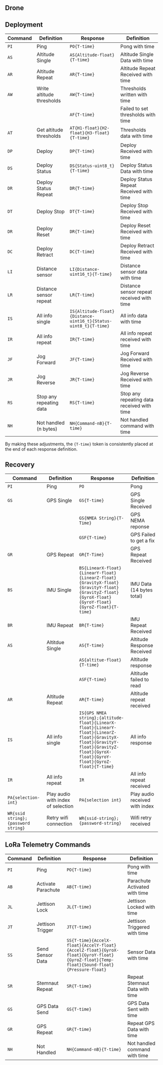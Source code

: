 ## Drone

## Deployment
| Command | Definition             | Response                             | Definition                                      |
|---------|------------------------|--------------------------------------|-------------------------------------------------|
| `PI`    | Ping                   | `PO{T-time}`                         | Pong with time                                  |
| `AS`    | Altitude Single        | `AS{Altitude-float}{T-time}`         | Altitude Single Data with time                  |
| `AR`    | Altitude Repeat        | `AR{T-time}`                         | Altitude Repeat Received with time              |
| `AW`    | Write altitude thresholds | `AW{T-time}`                         | Thresholds written with time                    |
|         |                        | `AF{T-time}`                         | Failed to set thresholds with time              |
| `AT`    | Get altitude thresholds | `AT{H1-float}{H2-float}{H3-float}{T-time}` | Thresholds data with time               |
| `DP`    | Deploy                 | `DP{T-time}`                         | Deploy Received with time                        |
| `DS`    | Deploy Status          | `DS{Status-uint8_t}{T-time}`         | Deploy Status Data with time                     |
| `DR`    | Deploy Status Repeat   | `DR{T-time}`                         | Deploy Status Repeat Received with time          |
| `DT`    | Deploy Stop            | `DT{T-time}`                         | Deploy Stop Received with time                   |
| `DR`    | Deploy Reset           | `DR{T-time}`                         | Deploy Reset Received with time                  |
| `DC`    | Deploy Retract         | `DC{T-time}`                         | Deploy Retract Received with time                |
| `LI`    | Distance sensor        | `LI{Distance-uint16_t}{T-time}`      | Distance sensor data with time                   |
| `LR`    | Distance sensor repeat | `LR{T-time}`                         | Distance sensor repeat received with time        |
| `IS`    | All info single        | `IS{Altitude-float}{Distance-uint16_t}{Status-uint8_t}{T-time}` | All info data with time |
| `IR`    | All info repeat        | `IR{T-time}`                         | All info repeat received with time               |
| `JF`    | Jog Forward            | `JF{T-time}`                         | Jog Forward Received with time                   |
| `JR`    | Jog Reverse            | `JR{T-time}`                         | Jog Reverse Received with time                   |
| `RS`    | Stop any repeating data | `RS{T-time}`                         | Stop any repeating data received with time       |
| `NH`    | Not handled (n bytes)  | `NH{Command-nB}{T-time}`             | Not handled command with time                    |

By making these adjustments, the `{T-time}` token is consistently placed at the end of each response definition.


## Recovery
|Command|Definition|Response|Definition|
|---|---|---|---|
|`PI`|Ping|`PO`|Pong|
|`GS`|GPS Single|`GS{T-time}`| GPS Single Received|
|||`GS{NMEA String}{T-Time}`|GPS NEMA reponse|
|||`GSF{T-time}`|GPS Failed to get a fix|
|`GR`|GPS Repeat|`GR{T-Time}`|GPS Repeat Received|
|`BS`|IMU Single|`BS{LinearX-float}{LinearY-float}{LinearZ-float}{GravityX-float}{GravityY-float}{GravityZ-float}{GyroX-float}{GyroY-float}{GyroZ-float}{T-time}`|IMU Data (14 bytes total)|
|`BR`|IMU Repeat|`BR{T-time}`|IMU Repeat Received|
|`AS`|Altitdue Single| `AS{T-time}`| Altitude Response Received|
|||`AS{altitue-float}{T-time}`|Altitude response|
|||`ASF{T-time}`|Altitude failed to read|
|`AR`|Altitude Repeat| `AR{T-time}` | Altitude repeat received |
|`IS`|All info single | `IS{GPS NMEA string};{altitude-float}{LinearX-float}{LinearY-float}{LinearZ-float}{GravityX-float}{GravityY-float}{GravityZ-float}{GyroX-float}{GyroY-float}{GyroZ-float}{T-time}`| All info response|
|`IR`| All info repeat | `IR`| All info repeat received|
|`PA{selection-int}` | Play audio with index of selection |`PA{selection int}` | Play audio received with index|
|`WR{ssid string};{password string}`| Retry wifi connection | `WR{ssid-string};{password-string}`|Wifi retry received|


## LoRa Telemetry Commands
|Command|Definition|Response|Definition|
|---|---|---|---|
|`PI`|Ping|`PO{T-time}`|Pong with time|
|`AB`|Activate Parachute|`AB{T-time}`|Parachute Activated with time|
|`JL`|Jettison Lock|`JL{T-time}`|Jettison Locked with time|
|`JT`|Jettison Trigger|`JT{T-time}`|Jettison Triggered with time|
|`SS`|Send Sensor Data|`SS{T-time}{AccelX-float}{AccelY-float}{AccelZ-float}{GyroX-float}{GyroY-float}{GyroZ-float}{Temp-float}{Sound-float}{Pressure-float}`|Sensor Data with time|
|`SR`|Stemnaut Repeat|`SR{T-time}`|Repeat Stemnaut Data with time|
|`GS`|GPS Data Send|`GS{T-time}`|GPS Data Sent with time|
|`GR`|GPS Repeat|`GR{T-time}`|Repeat GPS Data with time|
|`NH`|Not Handled|`NH{Command-nB}{T-time}`|Not handled command with time|
